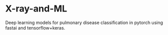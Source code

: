 # X-ray-and-ML
Deep learning models for pulmonary disease classification in pytorch using fastai and tensorflow+keras.
